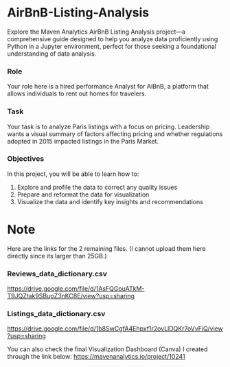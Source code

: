# AirBnB-Listing-Analysis
Explore the Maven Analytics AirBnB Listing Analysis project—a comprehensive guide designed to help you analyze data proficiently using Python in a Jupyter environment, perfect for those seeking a foundational understanding of data analysis.

### Role
Your role here is a hired performance Analyst for AiBnB, a platform that allows individuals to rent out homes for travelers.

### Task
Your task is to analyze Paris listings with a focus on pricing. Leadership wants a visual summary of factors affecting pricing and whether regulations adopted in 2015 impacted listings in the Paris Market.

### Objectives
In this project, you will be able to learn how to:
1. Explore and profile the data to correct any quality issues
2. Prepare and reformat the data for visualization
3. Visualize the data and identify key insights and recommendations

# Note
Here are the links for the 2 remaining files. (I cannot upload them here directly since its larger than 25GB.)
### Reviews_data_dictionary.csv 
https://drive.google.com/file/d/1AsFQGouATkM-T9JQZtak9SBupZ3nKC8E/view?usp=sharing
### Listings_data_dictionary.csv
https://drive.google.com/file/d/1b8SwCgfA4Ehpxf1r2ovLlDQKr7oVvFiQ/view?usp=sharing

You can also check the final Visualization Dashboard (Canva) I created through the link below:
https://mavenanalytics.io/project/10241


